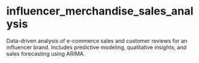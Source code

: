 # influencer_merchandise_sales_analysis
Data-driven analysis of e-commerce sales and customer reviews for an influencer brand. Includes predictive modeling, qualitative insights, and sales forecasting using ARIMA.
